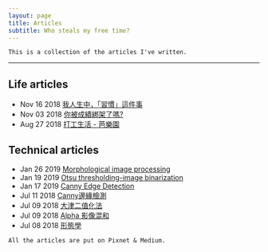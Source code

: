 ```yaml
---
layout: page
title: Articles
subtitle: Who steals my free time?  
---
```


```
This is a collection of the articles I've written.
```
---------------------------------------------------

## Life articles
* Nov 16 2018 [我人生中，「習慣」這件事](http://idiot3838.pixnet.net/blog/post/263952940)
* Nov 03 2018 [你被成績綁架了嗎?](http://idiot3838.pixnet.net/blog/post/255381479)
* Aug 27 2018 [打工生活 - 芭樂園](http://idiot3838.pixnet.net/blog/post/230828774)

## Technical articles
* Jan 26 2019 [Morphological image processing](https://link.medium.com/I9R0YPIkPT)
* Jan 19 2019 [Otsu thresholding-image binarization](https://link.medium.com/mbpzQNCkPT) 
* Jan 17 2019 [Canny Edge Detection](https://link.medium.com/m5NWuctkPT)
* Jul 11 2018 [Canny邊緣檢測](http://idiot3838.pixnet.net/blog/post/194161931)
* Jul 09 2018 [大津二值化法](http://idiot3838.pixnet.net/blog/post/193557941)
* Jul 09 2018 [Alpha 影像混和](http://idiot3838.pixnet.net/blog/post/193630133)
* Jul 08 2018 [形態學](http://idiot3838.pixnet.net/blog/post/192954170)

```
All the articles are put on Pixnet & Medium.
```
